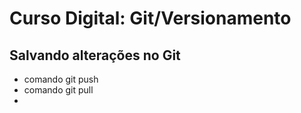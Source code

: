 # Curso Digital: Git/Versionamento
## Salvando alterações no Git
* comando git push
* comando git pull
* 
